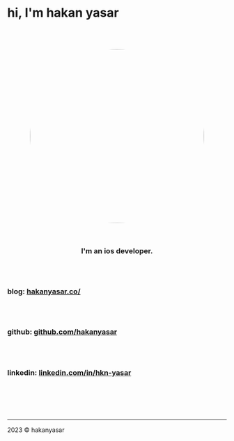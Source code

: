 # hi, I'm hakan yasar
<br><br>

<p align="center">
<img src="https://user-images.githubusercontent.com/6243566/212996083-e915d011-bbf8-4e7a-85d2-e9f4dbf3cb78.png" height="400" width="400" style="border-radius:50%" >
</p>
  
<br>
<h3 align="center">
I'm an ios developer. 
</h3>


<br><br>

<p align="center">

<h3>blog: <a href="https://www.hakanyasar.co/">hakanyasar.co/</a> </h3>

<br><br>

<h3>github: <a href="https://github.com/hakanyasar">github.com/hakanyasar</a> </h3>

<br><br>

<h3>linkedin: <a href="https://www.linkedin.com/in/hkn-yasar/">linkedin.com/in/hkn-yasar</a> </h3>

</p>  
  
<br><br><br><br>

***
2023 © hakanyasar
